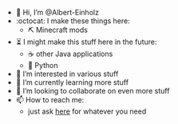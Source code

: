 - 👋 Hi, I’m @Albert-Einholz
- :octocat: I make these things here:
  - ⛏️ Minecraft mods
- ⏳ I might make this stuff here in the future:
  - ☕ other Java applications
  - 🐍 Python
- 👀 I’m interested in various stuff
- 🌱 I’m currently learning more stuff
- 💞️ I’m looking to collaborate on even more stuff
- 📫 How to reach me:
  -  just ask [here](https://github.com/Albert-Einholz/Albert-Einholz/discussions/categories/general) for whatever you need
